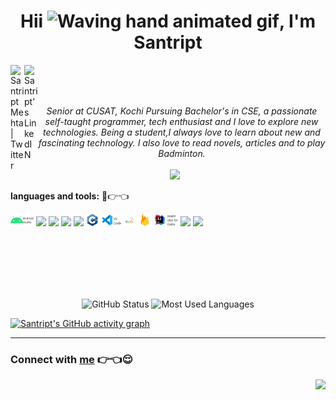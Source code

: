 <h1 align="center">Hii <img src="https://raw.githubusercontent.com/nixin72/nixin72/master/wave.gif" 
         alt="Waving hand animated gif"
         height="45"
         width="45" />, I'm Santript</h1>
<a href="https://twitter.com/santriptmehta">
  <img align="left" alt="Santript Mehta | Twitter" width="22px" src="https://raw.githubusercontent.com/peterthehan/peterthehan/master/assets/twitter.svg" />
</a>
<a href="https://www.linkedin.com/in/santriptmehta/">
  <img align="left" alt="Santript's LinkedIN" width="22px" src="https://img.icons8.com/fluency/48/000000/linkedin.png" />
         
</a>

<br />
<br />
<br />


<p align="center">
  <em>
    Senior at CUSAT, Kochi Pursuing Bachelor's in CSE, a passionate self-taught programmer, tech enthusiast and I love to explore new technologies. Being a student,I always love to learn about new and fascinating technology. I also love to read novels, articles and to play Badminton. <br>
      <br>
    <img src="https://media.giphy.com/media/L1R1tvI9svkIWwpVYr/giphy.gif" width="440px"> <br>
   
    
  </em>
</p>

**languages and tools:**  🥺👉👈

<code><img height="20" src="https://raw.githubusercontent.com/santriptmehta/santriptmehta/main/assets/Android.png"></code>
<code><img height="20" src="https://raw.githubusercontent.com/santriptmehta/santriptmehta/main/assets/Component%201%20%E2%80%93%201.png"></code>
<code><img height="20" src="https://raw.githubusercontent.com/santriptmehta/santriptmehta/main/assets/Component%2011%20%E2%80%93%201.png"></code>
<code><img height="20" src="https://raw.githubusercontent.com/santriptmehta/santriptmehta/main/assets/Component%202%20%E2%80%93%201.png"></code>
<code><img height="20" src="https://raw.githubusercontent.com/santriptmehta/santriptmehta/main/assets/Component%203%20%E2%80%93%201.png"></code>
<code><img height="20" src="https://raw.githubusercontent.com/github/explore/80688e429a7d4ef2fca1e82350fe8e3517d3494d/topics/cpp/cpp.png"></code>
<code><img height="20" src="https://raw.githubusercontent.com/santriptmehta/santriptmehta/main/assets/vscosw.png"></code>
<code><img height="20" src="https://raw.githubusercontent.com/github/explore/80688e429a7d4ef2fca1e82350fe8e3517d3494d/topics/mysql/mysql.png"></code>
<code><img height="20" src="https://raw.githubusercontent.com/github/explore/80688e429a7d4ef2fca1e82350fe8e3517d3494d/topics/firebase/firebase.png"></code>
<code><img height="20" src="https://raw.githubusercontent.com/santriptmehta/santriptmehta/main/assets/kotlin.png"></code>
<code><img height="20" src="https://raw.githubusercontent.com/santriptmehta/santriptmehta/main/assets/Component%207%20%E2%80%93%201.png"></code>
<code><img height="20" src="https://raw.githubusercontent.com/santriptmehta/santriptmehta/main/assets/Component%206%20%E2%80%93%201.png"></code>





</br>
</br>
</br>
</br>
</br>

<p align="center">
<!---<i><b><h2> GitHub Stats...📈  </b></i></h2>--->
<img src="https://github-readme-stats.vercel.app/api?username=santriptmehta&count_private=true&show_icons=true&theme=radical" alt="GitHub Status" width="450px">
<img src = "\" alt="Most Used Languages" width="380px">
</p>

[![Santript's GitHub activity graph](https://activity-graph.herokuapp.com/graph?username=santriptmehta&theme=radical)](https://git.io/santriptmehta)
   <br />


<hr>

### Connect with [me](https://www.santriptmehta.xyz/) 👉👈😌
  
<img align="right" src="http://estruyf-github.azurewebsites.net/api/VisitorHit?user=harshita214&repo=harshita214&countColorcountColor&countColor=%237B1E7B"/>
